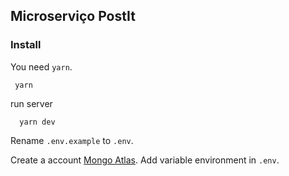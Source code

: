 ## Microserviço PostIt

### Install

You need `yarn`.

```
 yarn
```

run server
 ```
   yarn dev
 ```

 Rename `.env.example` to  `.env`.

 Create a account [Mongo Atlas](https://www.mongodb.com/cloud/atlas).
 Add variable environment in `.env`.
